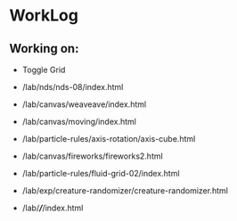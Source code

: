# WorkLog

## Working on:

* Toggle Grid
* /lab/nds/nds-08/index.html
* /lab/canvas/weaveave/index.html
* /lab/canvas/moving/index.html
* /lab/particle-rules/axis-rotation/axis-cube.html
* /lab/canvas/fireworks/fireworks2.html
* /lab/particle-rules/fluid-grid-02/index.html
* /lab/exp/creature-randomizer/creature-randomizer.html


* /lab/___/___/index.html